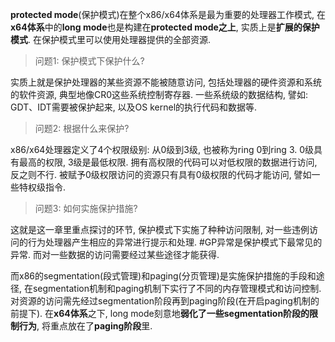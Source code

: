 
**protected mode**(保护模式)在整个x86/x64体系是最为重要的处理器工作模式, 在**x64体系**中的**long mode**也是构建在**protected mode之上**, 实质上是**扩展的保护模式**. 在保护模式里可以使用处理器提供的全部资源.

>问题1: 保护模式下保护什么?

实质上就是保护处理器的某些资源不能被随意访问, 包括处理器的硬件资源和系统的软件资源, 典型地像CR0这些系统控制寄存器. 一些系统级的数据结构, 譬如: GDT、IDT需要被保护起来, 以及OS kernel的执行代码和数据等.

>问题2: 根据什么来保护?

x86/x64处理器定义了4个权限级别: 从0级到3级, 也被称为ring 0到ring 3. 0级具有最高的权限, 3级是最低权限. 拥有高权限的代码可以对低权限的数据进行访问, 反之则不行. 被赋予0级权限访问的资源只有具有0级权限的代码才能访问, 譬如一些特权级指令.

>问题3: 如何实施保护措施?

这就是这一章里重点探讨的环节, 保护模式下实施了种种访问限制, 对一些违例访问的行为处理器产生相应的异常进行提示和处理. #GP异常是保护模式下最常见的异常. 而对一些数据的访问需要经过某些途径才能获得.

而x86的segmentation(段式管理)和paging(分页管理)是实施保护措施的手段和途径, 在segmentation机制和paging机制下实行了不同的内存管理模式和访问控制. 对资源的访问需先经过segmentation阶段再到paging阶段(在开启paging机制的前提下). 在**x64体系**之下, long mode刻意地**弱化了一些segmentation阶段的限制行为**, 将重点放在了**paging阶段**里.